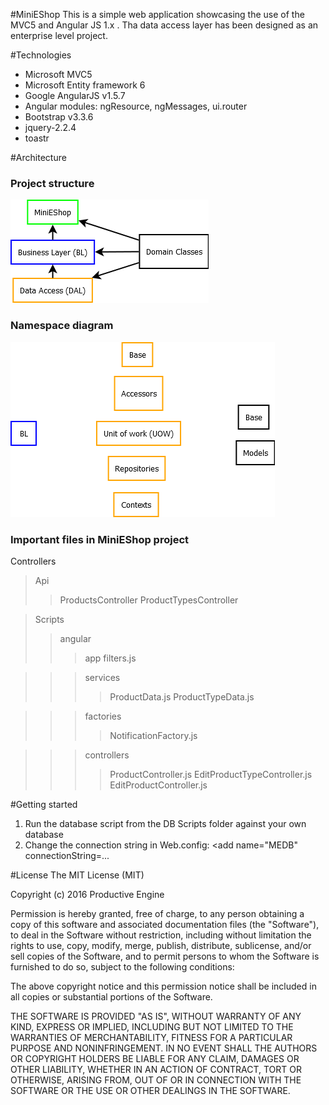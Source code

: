 #MiniEShop
This is a simple web application showcasing the use of the MVC5 and Angular JS 1.x .
Tha data access layer has been designed as an enterprise level project.

#Technologies
* Microsoft MVC5
* Microsoft Entity framework 6
* Google AngularJS v1.5.7
* Angular modules: ngResource, ngMessages, ui.router
* Bootstrap v3.3.6
* jquery-2.2.4
* toastr

#Architecture
<h3>Project structure</h3>

![ProjectDiagram](ProjectDiagram.png)

<h3>Namespace diagram</h3>

![NamespaceDiagram](NamespaceDiagram.png)

<h3>Important files in MiniEShop project</h3>

Controllers
>Api
>>ProductsController
>>ProductTypesController

>Scripts
>>angular
>>>app
>>>filters.js

>>>services
>>>>ProductData.js
>>>>ProductTypeData.js

>>>factories
>>>>NotificationFactory.js

>>>controllers
>>>>ProductController.js
>>>>EditProductTypeController.js
>>>>EditProductController.js

#Getting started
1. Run the database script from the DB Scripts folder against your own database
2. Change the connection string in Web.config: <add name="MEDB" connectionString=...

#License
The MIT License (MIT)

Copyright (c) 2016 Productive Engine

Permission is hereby granted, free of charge, to any person obtaining a copy of this software and associated documentation files (the "Software"), to deal in the Software without restriction, including without limitation the rights to use, copy, modify, merge, publish, distribute, sublicense, and/or sell copies of the Software, and to permit persons to whom the Software is furnished to do so, subject to the following conditions:

The above copyright notice and this permission notice shall be included in all copies or substantial portions of the Software.

THE SOFTWARE IS PROVIDED "AS IS", WITHOUT WARRANTY OF ANY KIND, EXPRESS OR IMPLIED, 
INCLUDING BUT NOT LIMITED TO THE WARRANTIES OF MERCHANTABILITY, 
FITNESS FOR A PARTICULAR PURPOSE AND NONINFRINGEMENT. IN NO EVENT SHALL THE AUTHORS OR COPYRIGHT HOLDERS BE LIABLE FOR ANY CLAIM, 
DAMAGES OR OTHER LIABILITY, WHETHER IN AN ACTION OF CONTRACT, TORT OR OTHERWISE, ARISING FROM, OUT OF OR IN
CONNECTION WITH THE SOFTWARE OR THE USE OR OTHER DEALINGS IN THE SOFTWARE.
